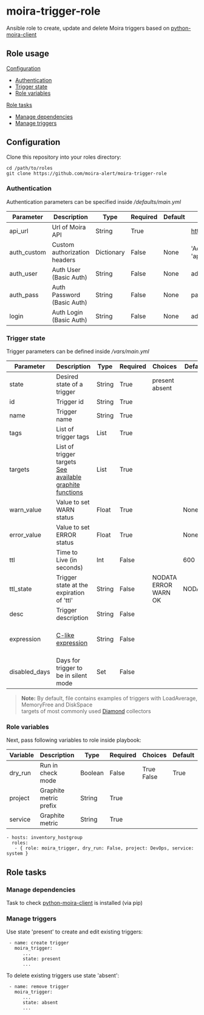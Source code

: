 # moira-trigger-role

Ansible role to create, update and delete Moira triggers based on
[python-moira-client](https://github.com/moira-alert/python-moira-client)

## Role usage

[Configuration](#configuration)
-   [Authentication](#authentication)
-   [Trigger state](#trigger-state)
-   [Role variables](#role-variables)

[Role tasks](#role-tasks)
-   [Manage dependencies](#manage-dependencies)
-   [Manage triggers](#manage-triggers)

## <a name="configuration"></a> Configuration

Clone this repository into your roles directory:

```
cd /path/to/roles
git clone https://github.com/moira-alert/moira-trigger-role
```

### <a name="authentication"></a> Authentication

Authentication parameters can be specified inside */defaults/main.yml*

| Parameter | Description | Type | Required | Default | Example |
| ------ | ------ | ------ | ------ | ------ | ------ |
| api_url | Url of Moira API | String | True | | <http://localhost/api/> |
| auth_custom | Custom authorization headers | Dictionary | False | None | 'Accept': 'application/json' |
| auth_user | Auth User (Basic Auth) | String | False | None | admin |
| auth_pass | Auth Password (Basic Auth) | String | False | None | pass |
| login | Auth Login (Basic Auth) | String | False | None | admin |

### <a name="trigger-state"></a> Trigger state

Trigger parameters can be defined inside */vars/main.yml*

| Parameter | Description | Type | Required | Choices | Default | Example |
| ------ | ------ | ------ | ------ | ------ | ------ | ------ |
| state | Desired state of a trigger | String | True | present <br> absent |  | present |
| id | Trigger id | String | True | | | trigger_1 |
| name | Trigger name | String | True | | | Trigger 1 |
| tags | List of trigger tags | List | True | | | - 'Project' <br> - 'Service' |
| targets | List of trigger targets <br> [See available graphite functions](https://github.com/go-graphite/carbonapi/blob/master/COMPATIBILITY.md#functions) | List | True | | | - prefix.*.postfix |
| warn_value | Value to set WARN status | Float | True | | None | 300 |
| error_value | Value to set ERROR status | Float | True | | None | 600 |
| ttl | Time to Live (in seconds) | Int | False | | 600 | 600 |
| ttl_state | Trigger state at the expiration of 'ttl' | String | False | NODATA <br> ERROR <br> WARN <br> OK | NODATA | WARN |
| desc | Trigger description | String | False | | | trigger test description |
| expression | [C-like expression](https://github.com/Knetic/govaluate) | String | False | | | 't1 >= 10 ? ERROR : (t1 >= 1 ? WARN : OK)' |
| disabled_days | Days for trigger to be in silent mode | Set | False | | | ? Mon <br> ? Wed |

> **Note:** By default, file contains examples of triggers with LoadAverage, MemoryFree and DiskSpace <br>
> targets of most commonly used [Diamond](https://github.com/python-diamond/Diamond) collectors

### <a name="role-variables"></a> Role variables

Next, pass following variables to role inside playbook:

| Variable | Description | Type | Required | Choices | Default | Example |
| ------ | ------ | ------ | ------ | ------ | ------ | ------ |
| dry_run | Run in check mode | Boolean | False | True <br> False | True |
| project | Graphite metric prefix | String | True | | | 'DevOps' |
| service | Graphite metric | String | True | | | 'system' |

```
- hosts: inventory_hostgroup
  roles:
   - { role: moira_trigger, dry_run: False, project: DevOps, service: system }
```

## <a name="role-tasks"></a> Role tasks

### <a name="manage-dependencies"></a> Manage dependencies

Task to check [python-moira-client](https://github.com/moira-alert/python-moira-client) is  installed (via pip)

### <a name="manage-triggers"></a> Manage triggers

Use state 'present' to create and edit existing triggers:

```
 - name: create trigger
   moira_trigger:
      ...
      state: present
      ...  
```

To delete existing triggers use state 'absent':

```
 - name: remove trigger
   moira_trigger:
      ...
      state: absent
      ...  
```
